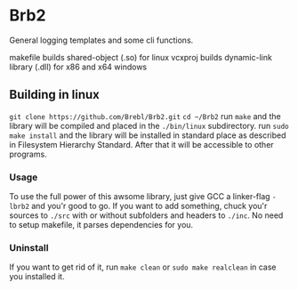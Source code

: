 # Brb2

General logging templates and some cli functions.
  
makefile builds shared-object (.so) for linux
vcxproj builds dynamic-link library (.dll) for x86 and x64 windows

## Building in linux
`git clone https://github.com/Brebl/Brb2.git`
`cd ~/Brb2`
run `make` and the library will be compiled and placed in the `./bin/linux` subdirectory.
run `sudo make install` and the library will be installed in standard place as described in Filesystem Hierarchy Standard. After that it will be accessible to other programs.

### Usage
To use the full power of this awsome library, just give GCC a linker-flag `-lbrb2` and you'r good to go.
If you want to add something, chuck you'r sources to `./src` with or without subfolders and headers to `./inc`. No need to setup makefile, it parses dependencies for you.

### Uninstall
If you want to get rid of it, run `make clean` or `sudo make realclean` in case you installed it.


